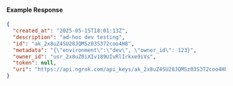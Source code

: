 <!-- Code generated for API Clients. DO NOT EDIT. -->

#### Example Response

```json
{
  "created_at": "2025-05-15T18:01:13Z",
  "description": "ad-hoc dev testing",
  "id": "ak_2x8uZ4SU28JQMSz03S372coo4H8",
  "metadata": "{\"environment\":\"dev\", \"owner_id\": 123}",
  "owner_id": "usr_2x8uZ0iXIv189UIvRlIrkxe9iVs",
  "token": null,
  "uri": "https://api.ngrok.com/api_keys/ak_2x8uZ4SU28JQMSz03S372coo4H8"
}
```
